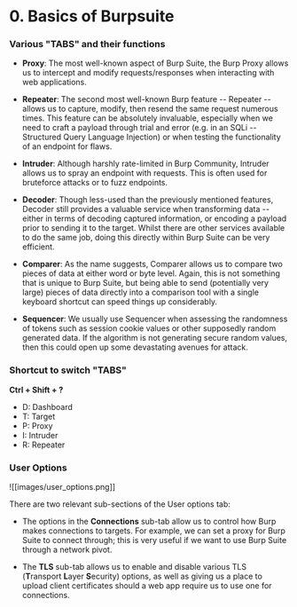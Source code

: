 # 0. Basics of Burpsuite

### Various "TABS" and their functions

- **Proxy**: The most well-known aspect of Burp Suite, the Burp Proxy allows us to intercept and modify requests/responses when interacting with web applications.

- **Repeater**: The second most well-known Burp feature -- Repeater -- allows us to capture, modify, then resend the same request numerous times. This feature can be absolutely invaluable, especially when we need to craft a payload through trial and error (e.g. in an SQLi -- Structured Query Language Injection) or when testing the functionality of an endpoint for flaws.

- **Intruder**: Although harshly rate-limited in Burp Community, Intruder allows us to spray an endpoint with requests. This is often used for bruteforce attacks or to fuzz endpoints.

- **Decoder**: Though less-used than the previously mentioned features, Decoder still provides a valuable service when transforming data -- either in terms of decoding captured information, or encoding a payload prior to sending it to the target. Whilst there are other services available to do the same job, doing this directly within Burp Suite can be very efficient.

- **Comparer**: As the name suggests, Comparer allows us to compare two pieces of data at either word or byte level. Again, this is not something that is unique to Burp Suite, but being able to send (potentially very large) pieces of data directly into a comparison tool with a single keyboard shortcut can speed things up considerably.

- **Sequencer**: We usually use Sequencer when assessing the randomness of tokens such as session cookie values or other supposedly random generated data. If the algorithm is not generating secure random values, then this could open up some devastating avenues for attack.


### Shortcut to switch "TABS"

**Ctrl + Shift + ?**

- D: Dashboard
- T: Target
- P: Proxy
- I: Intruder
- R: Repeater


### User Options

![[images/user_options.png]]

There are two relevant sub-sections of the User options tab:  

-   The options in the **Connections** sub-tab allow us to control how Burp makes connections to targets. For example, we can set a proxy for Burp Suite to connect through; this is very useful if we want to use Burp Suite through a network pivot.

-   The **TLS** sub-tab allows us to enable and disable various TLS (**T**ransport **L**ayer **S**ecurity) options, as well as giving us a place to upload client certificates should a web app require us to use one for connections.

